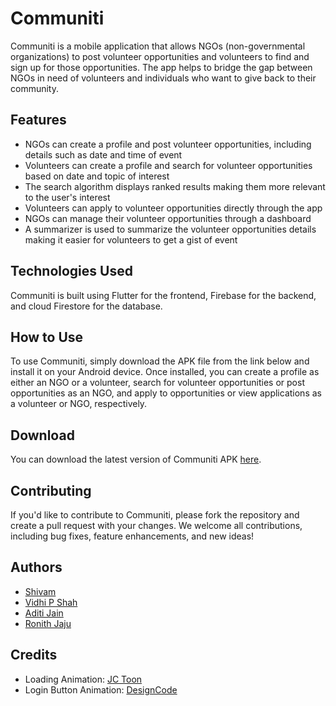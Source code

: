 # Communiti

Communiti is a mobile application that allows NGOs (non-governmental organizations) to post volunteer opportunities and volunteers to find and sign up for those opportunities. The app helps to bridge the gap between NGOs in need of volunteers and individuals who want to give back to their community.

## Features

- NGOs can create a profile and post volunteer opportunities, including details such as date and time of event
- Volunteers can create a profile and search for volunteer opportunities based on date and topic of interest
- The search algorithm displays ranked results making them more relevant to the user's interest
- Volunteers can apply to volunteer opportunities directly through the app
- NGOs can manage their volunteer opportunities through a dashboard
- A summarizer is used to summarize the volunteer opportunities details making it easier for volunteers to get a gist of event

## Technologies Used

Communiti is built using Flutter for the frontend, Firebase for the backend, and cloud Firestore for the database.

## How to Use

To use Communiti, simply download the APK file from the link below and install it on your Android device. Once installed, you can create a profile as either an NGO or a volunteer, search for volunteer opportunities or post opportunities as an NGO, and apply to opportunities or view applications as a volunteer or NGO, respectively.

## Download

You can download the latest version of Communiti APK [here](https://github.com/mavihS-0/Communiti/releases/download/v1_android_only/communiti.apk).

## Contributing

If you'd like to contribute to Communiti, please fork the repository and create a pull request with your changes. We welcome all contributions, including bug fixes, feature enhancements, and new ideas!

## Authors
- [Shivam](https://github.com/mavihS-0)
- [Vidhi P Shah](https://github.com/vps115)
- [Aditi Jain](https://github.com/aditiixx)
- [Ronith Jaju](https://github.com/RonithJaju)

## Credits

- Loading Animation: [JC Toon](https://rive.app/@JcToon/)
- Login Button Animation: [DesignCode](https://designcode.io/)
